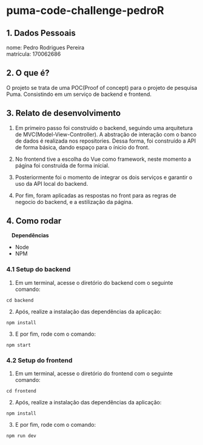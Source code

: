 # puma-code-challenge-pedroR

## 1. Dados Pessoais
nome: Pedro Rodrigues Pereira
<br>
matrícula: 170062686


## 2. O que é?

O projeto se trata de uma POC(Proof of concept) para o projeto de pesquisa Puma. Consistindo em um serviço de backend e frontend.

## 3. Relato de desenvolvimento
1. Em primeiro passo foi construído o backend, seguindo uma arquitetura de MVC(Model-View-Controller). A abstração de interação com o banco de dados é realizada nos repositories. Dessa forma, foi construído a API de forma básica, dando espaço para o ínicio do front.

2. No frontend tive a escolha do Vue como framework, neste momento a página foi construída de forma inícial.

3. Posteriormente foi o momento de integrar os dois serviços e garantir o uso da API local do backend.

4. Por fim, foram aplicadas as respostas no front para as regras de negocio do backend, e a estilização da página.

## 4. Como rodar

&emsp;**Dependências**
* Node
* NPM

### 4.1 Setup do backend

1. Em um terminal, acesse o diretório do backend com o seguinte comando:
```
cd backend
```

2. Após, realize a instalação das dependências da aplicação:
```
npm install
```

3. E por fim, rode com o comando:
```
npm start
```

### 4.2  Setup do frontend

1. Em um terminal, acesse o diretório do frontend com o seguinte comando:
```
cd frontend
```

2. Após, realize a instalação das dependências da aplicação:
```
npm install
```

3. E por fim, rode com o comando:
```
npm run dev
```